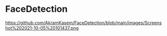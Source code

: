 # FaceDetection

https://github.com/AkramKasem/FaceDetection/blob/main/images/Screenshot%202021-10-05%20101437.png
